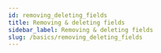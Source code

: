 ```yaml
---
id: removing_deleting_fields
title: Removing & deleting fields
sidebar_label: Removing & deleting fields
slug: /basics/removing_deleting_fields
---
```


